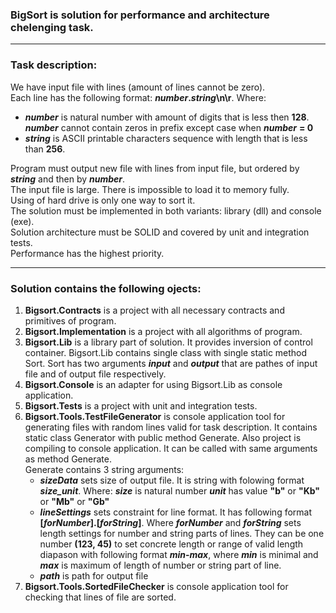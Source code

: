 ### BigSort is solution for performance and architecture chelenging task.

***

### Task description:

   We have input file with lines (amount of lines cannot be zero).  
   Each line has the following format: **_number_._string_\n\r**. Where:
   * **_number_** is natural number with amount of digits that is less then **128**.  
   **_number_** cannot contain zeros in prefix except case when **_number_** **= 0**
   * **_string_** is ASCII printable characters sequence with length that is less than **256**.  

   Program must output new file with lines from input file, but ordered by **_string_** and then by **_number_**.  
   The input file is large. There is impossible to load it to memory fully.  
   Using of hard drive is only one way to sort it.  
   The solution must be implemented in both variants: library (dll) and console (exe).  
   Solution architecture must be SOLID and covered by unit and integration tests.  
   Performance has the highest priority.  

***

### Solution contains the following ojects:  
  1) **Bigsort.Contracts**
     is a project with all necessary contracts and primitives of program.
  2) **Bigsort.Implementation**
     is a project with all algorithms of program.
  3) **Bigsort.Lib**
     is a library part of solution. It provides inversion of control container.
     Bigsort.Lib contains single class with single static method Sort.
     Sort has two arguments **_input_** and **_output_** that are pathes of input file and of output file respectively.
  4) **Bigsort.Console**
     is an adapter for using Bigsort.Lib as console application.  
  5) **Bigsort.Tests**
     is a project with unit and integration tests.
  6) **Bigsort.Tools.TestFileGenerator**
     is console application tool for generating files with random lines valid for task description.
     It contains static class Generator with public method Generate.
     Also project is compiling to console application.
     It can be called with same arguments as method Generate.  
     Generate contains 3 string arguments:
        * **_sizeData_** sets size of output file. 
            It is string with folowing format **_size_unit_**. 
            Where:
              **_size_** is natural number
              **_unit_** has value **"b"** or **"Kb"** or **"Mb"** or **"Gb"**
        * **_lineSettings_** sets constraint for line format.
            It has following format **[_forNumber_].[_forString_]**.
            Where **_forNumber_** and **_forString_** sets length settings for number and string parts of lines.
            They can be one number **(123, 45)** to set concrete length 
            or range of valid length diapason with following format **_min_-_max_**, 
            where **_min_** is minimal and **_max_** is maximum of length of number or string part of line.
        * **_path_** is path for output file  
  7) **Bigsort.Tools.SortedFileChecker**
     is console application tool for checking that lines of file are sorted.
